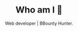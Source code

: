 <h1 align="center"> Who am I 👾 </h1>

<p align="center"> Web developer | BBounty Hunter.</p>

<br>


